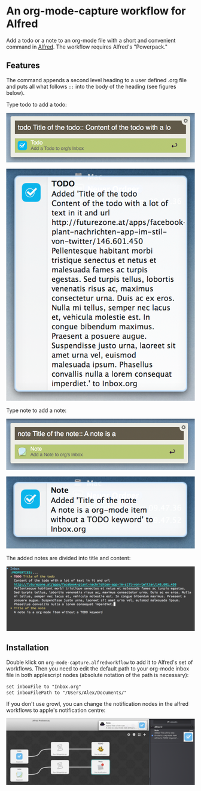 # An org-mode-capture workflow for Alfred
Add a todo or a note to an org-mode file with a short and convenient command in [Alfred](https://www.alfredapp.com/). The workflow requires Alfred's "Powerpack."

## Features
The command appends a second level heading to a user defined .org file and puts all what follows `::` into the body of the heading (see figures below).


Type todo to add a todo:

![Capture a todo](images/image-03.png)

![Capture a todo](images/image-01.png)


Type note to add a note:

![Capture a note](images/image-04.png)

![Capture a note](images/image-02.png)


The added notes are divided into title and content:

![Capture a note](images/image-05.png)


## Installation
Double klick on `org-mode-capture.alfredworkflow` to add it to Alfred's set of workflows. Then you need to edit the default path to your org-mode inbox file in both applescript nodes (absolute notation of the path is necessary):

```applescript
set inboxFile to "Inbox.org"
set inboxFilePath to "/Users/Alex/Documents/"
```

If you don't use growl, you can change the notification nodes in the alfred workflows to apple's notification centre:

![Notification system](images/image-06.png)
